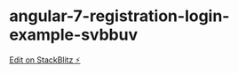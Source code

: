 # angular-7-registration-login-example-svbbuv

[Edit on StackBlitz ⚡️](https://stackblitz.com/edit/angular-7-registration-login-example-svbbuv)